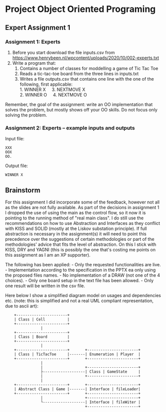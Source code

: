 # Project Object Oriented Programing
## Expert Assignment 1
### Assignment 1: Experts
1. Before you start download the file inputs.csv from 
https://www.henrybeen.nl/wpcontent/uploads/2020/10/002-experts.txt
2. Write a program that:
    1. Contains a number of classes for moddelling a game of Tic Tac Toe
    2. Reads a tic-tac-toe board from the three lines in inputs.txt
    3. Writes a file outputs.csv that contains one line with the one of the following, first applicable:\
        1\. WINNER X &nbsp;&nbsp;&nbsp; 3. NEXTMOVE X\
        2\. WINNER O &nbsp;&nbsp;&nbsp; 4. NEXTMOVE O
        
Remember, the goal of the assignment: write an OO implementation that solves the problem,
but mostly shows off your OO skills. Do not focus only solving the problem.

### Assignment 2: Experts – example inputs and outputs
Input file:
```
XXX
OOX
OO.
```
Output file:
```
WINNER X
```
## Brainstorm
For this assignment I did incorporate some of the feedback, however not all as the slides are not fully available.
As part of the decisions in assignment 1 I dropped the use of using the main as the control flow, 
so it now it is pointing to the running method of "real main class". I do still use the recommendations on how to use
Abstraction and Interfaces as they conflict with KISS and SOLID (mostly at the Liskov substation principle). 
If full abstraction is necessary in the assignment(s) it will need to point this precedence over the suggestions of
certain methodologies or part of the methodologies' advice that fits the level of abstraction. On this I stick with 
KISS, DRY and YAGNI (this is possibly the one that's costing me points on this assignment as I am an XP supporter).

The following has been applied:
    - Only the requested functionalities are live.
    - Implementation according to the specification in the PPTX ea only using the proposed files names.
    - No implementation of a DRAW (not one of the 4 choices).
    - Only one board setup in the text file has been allowed.
    - Only one result will be written in the csv file.

 Here below I show a simplified diagram model on usages and dependencies etc. 
 (note: this is simplified and not a real UML compliant representation, due to ascii art):
```
    +-----------------------+   
    | Class | Cell          |
    +-----------------------+ 
                |
    +-----------------------+
    | Class | Board         |
    +-----------------------+
                |
    +-----------------------+       +-----------------------+
    | Class | TicTacToe     |-------| Enumeration | Player  |        
    +-----------------------+       +-----------------------+
                |
                |                   +-----------------------+
                ├-------------------| Class | GameState     |        
                |                   +-----------------------+
                |      
    +-----------------------+       +-----------------------+
    | Abstract Class | Game |-------| Interface | fileLoader|        
    +-----------------------+       +-----------------------+
                |                   +-----------------------+
                └-------------------| Interface | fileWiter |        
                                    +-----------------------+
```